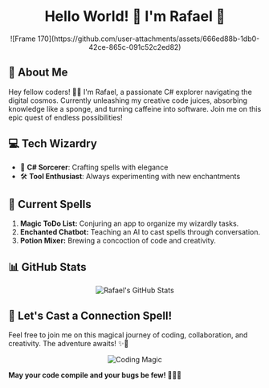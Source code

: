 # <div align="center">Hello World! 👋 I'm Rafael 🚀</div>

<div align="center">
  ![Frame 170](https://github.com/user-attachments/assets/666ed88b-1db0-42ce-865c-091c52c2ed82)
</div>

## 🌱 About Me

Hey fellow coders! 👨‍💻 I'm Rafael, a passionate C# explorer navigating the digital cosmos. Currently unleashing my creative code juices, absorbing knowledge like a sponge, and turning caffeine into software. Join me on this epic quest of endless possibilities!

## 💻 Tech Wizardry

- 🚀 **C# Sorcerer**: Crafting spells with elegance
- 🛠️ **Tool Enthusiast**: Always experimenting with new enchantments

## 🚧 Current Spells

1. **Magic ToDo List:** Conjuring an app to organize my wizardly tasks.
2. **Enchanted Chatbot:** Teaching an AI to cast spells through conversation.
3. **Potion Mixer:** Brewing a concoction of code and creativity.

## 📊 GitHub Stats

<div align="center">
  <img src="https://github-readme-stats.vercel.app/api?username=rafael1209&show_icons=true&theme=radical" alt="Rafael's GitHub Stats">
</div>

## 🧙 Let's Cast a Connection Spell!

Feel free to join me on this magical journey of coding, collaboration, and creativity. The adventure awaits! ✨🚀

<p align="center">
  <img src="https://media.giphy.com/media/your-favorite-coding-gif.gif" alt="Coding Magic">
</p>

**May your code compile and your bugs be few! 🧙‍♂️✨**
